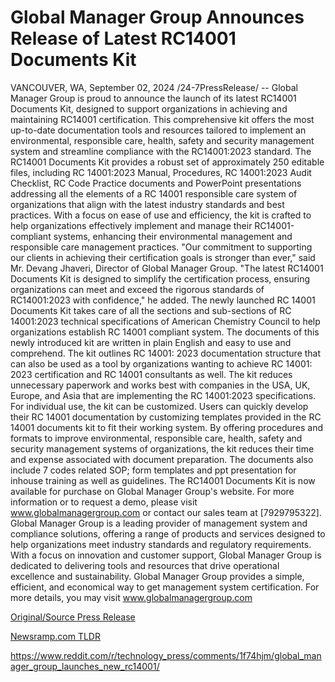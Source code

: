 # Global Manager Group Announces Release of Latest RC14001 Documents Kit

VANCOUVER, WA, September 02, 2024 /24-7PressRelease/ -- Global Manager Group is proud to announce the launch of its latest RC14001 Documents Kit, designed to support organizations in achieving and maintaining RC14001 certification. This comprehensive kit offers the most up-to-date documentation tools and resources tailored to implement an environmental, responsible care, health, safety and security management system and streamline compliance with the RC14001:2023 standard.  The RC14001 Documents Kit provides a robust set of approximately 250 editable files, including RC 14001:2023 Manual, Procedures, RC 14001:2023 Audit Checklist, RC Code Practice documents and PowerPoint presentations addressing all the elements of a RC 14001 responsible care system of organizations that align with the latest industry standards and best practices. With a focus on ease of use and efficiency, the kit is crafted to help organizations effectively implement and manage their RC14001-compliant systems, enhancing their environmental management and responsible care management practices.   "Our commitment to supporting our clients in achieving their certification goals is stronger than ever," said Mr. Devang Jhaveri, Director of Global Manager Group. "The latest RC14001 Documents Kit is designed to simplify the certification process, ensuring organizations can meet and exceed the rigorous standards of RC14001:2023 with confidence," he added.  The newly launched RC 14001 Documents Kit takes care of all the sections and sub-sections of RC 14001:2023 technical specifications of American Chemistry Council to help organizations establish RC 14001 compliant system. The documents of this newly introduced kit are written in plain English and easy to use and comprehend. The kit outlines RC 14001: 2023 documentation structure that can also be used as a tool by organizations wanting to achieve RC 14001: 2023 certification and RC 14001 consultants as well. The kit reduces unnecessary paperwork and works best with companies in the USA, UK, Europe, and Asia that are implementing the RC 14001:2023 specifications. For individual use, the kit can be customized. Users can quickly develop their RC 14001 documentation by customizing templates provided in the RC 14001 documents kit to fit their working system. By offering procedures and formats to improve environmental, responsible care, health, safety and security management systems of organizations, the kit reduces their time and expense associated with document preparation.  The documents also include 7 codes related SOP; form templates and ppt presentation for inhouse training as well as guidelines. The RC14001 Documents Kit is now available for purchase on Global Manager Group's website. For more information or to request a demo, please visit www.globalmanagergroup.com or contact our sales team at [7929795322].  Global Manager Group is a leading provider of management system and compliance solutions, offering a range of products and services designed to help organizations meet industry standards and regulatory requirements. With a focus on innovation and customer support, Global Manager Group is dedicated to delivering tools and resources that drive operational excellence and sustainability. Global Manager Group provides a simple, efficient, and economical way to get management system certification. For more details, you may visit www.globalmanagergroup.com 

[Original/Source Press Release](https://www.24-7pressrelease.com/press-release/513954/global-manager-group-announces-release-of-latest-rc14001-documents-kit)
                    

[Newsramp.com TLDR](None) 

https://www.reddit.com/r/technology_press/comments/1f74hjm/global_manager_group_launches_new_rc14001/